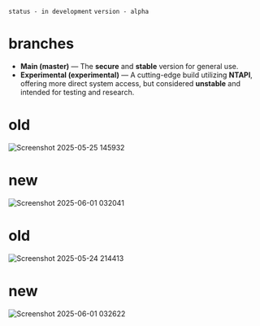 ``status - in development``
``version - alpha``

# branches

- **Main (master)** — The **secure** and **stable** version for general use.
- **Experimental (experimental)** — A cutting-edge build utilizing **NTAPI**, offering more direct system access, but considered **unstable** and intended for testing and research.

# old

![Screenshot 2025-05-25 145932](https://github.com/user-attachments/assets/c3cfbb20-c2c4-4232-bc70-db341476d6a2)

# new

![Screenshot 2025-06-01 032041](https://github.com/user-attachments/assets/51dcfd6a-64a4-4e6a-94d1-6cf1e33afa91)

# old

![Screenshot 2025-05-24 214413](https://github.com/user-attachments/assets/caad59ab-7fba-4eb1-ae8f-bbc335b19c59)

# new

![Screenshot 2025-06-01 032622](https://github.com/user-attachments/assets/a783347b-fc93-4dfe-b230-5c6ca6a89098)
